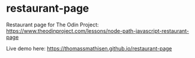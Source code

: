 # restaurant-page
Restaurant page for The Odin Project:
https://www.theodinproject.com/lessons/node-path-javascript-restaurant-page

Live demo here:
https://thomassmathisen.github.io/restaurant-page